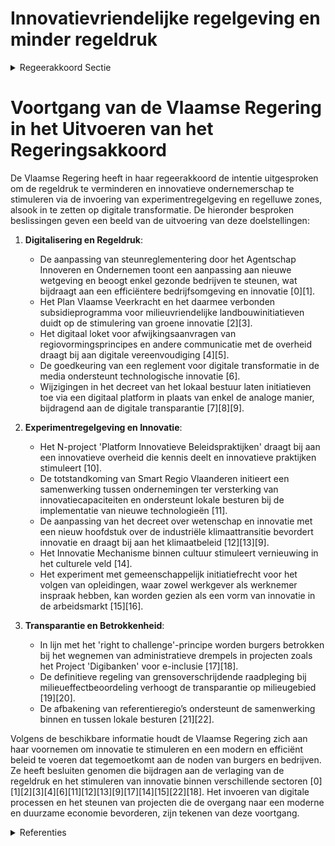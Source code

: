 # Innovatievriendelijke regelgeving en minder regeldruk

<details>
        <summary>Regeerakkoord Sectie </summary>
        <p>4.2.1 Innovatievriendelijke regelgeving en minder regeldruk De Vlaamse regering wil de regeldruk voor burgers, bedrijven en verenigingen stelsel-matig verlagen door ze minder dwingend en detaillistisch te maken. De Vlaamse regering stimuleert onderne-merschap en innovatie. We gebruiken volop de experimentregelgeving en regelluwe zones die we in het bestuursdecreet hebben geïntroduceerd. We verzekeren de betrok-kenheid van de direct betrokken actoren bij de vormgeving, uitvoering en evaluatie van een experimentregelgeving of een regelluwe zone. Op deze manier testen en implemen-teren we ook sneller innovatieve toepas-singen, naast open normen en doelregelge-ving. De burger en de ondernemer hebben het recht om zelf met beleidsalternatieven te komen: dit is het “right to challen-ge”-principe. Door middel van ‘nudging’ verhogen we de effectiviteit van het beleid en zorgen we voor een efficiëntere communicatie. We schaffen administratieve lasten af. We werken van onderuit, “bottom-up”, en in samenwerking met de lokale besturen aan administratieve vereenvoudiging en vragen de input van burgers, bedrijven en vereni-gingen om administratieve drempels en onnodige wettelijke verplichtingen weg te werken. De Vlaamse regering werkt verder aan transparante en digitale besluitvorming vanaf de agendabepaling tot en met de evaluatie van de Vlaamse regelgeving. </p>
        </details> 

# Voortgang van de Vlaamse Regering in het Uitvoeren van het Regeringsakkoord

De Vlaamse Regering heeft in haar regeerakkoord de intentie uitgesproken om de regeldruk te verminderen en innovatieve ondernemerschap te stimuleren via de invoering van experimentregelgeving en regelluwe zones, alsook in te zetten op digitale transformatie. De hieronder besproken beslissingen geven een beeld van de uitvoering van deze doelstellingen:

1. **Digitalisering en Regeldruk**:
   - De aanpassing van steunreglementering door het Agentschap Innoveren en Ondernemen toont een aanpassing aan nieuwe wetgeving en beoogt enkel gezonde bedrijven te steunen, wat bijdraagt aan een efficiëntere bedrijfsomgeving en innovatie \[0\]\[1\].
   - Het Plan Vlaamse Veerkracht en het daarmee verbonden subsidieprogramma voor milieuvriendelijke landbouwinitiatieven duidt op de stimulering van groene innovatie \[2\]\[3\].
   - Het digitaal loket voor afwijkingsaanvragen van regiovormingsprincipes en andere communicatie met de overheid draagt bij aan digitale vereenvoudiging \[4\]\[5\].
   - De goedkeuring van een reglement voor digitale transformatie in de media ondersteunt technologische innovatie \[6\].
   - Wijzigingen in het decreet van het lokaal bestuur laten initiatieven toe via een digitaal platform in plaats van enkel de analoge manier, bijdragend aan de digitale transparantie \[7\]\[8\]\[9\].

2. **Experimentregelgeving en Innovatie**:
   - Het N-project 'Platform Innovatieve Beleidspraktijken' draagt bij aan een innovatieve overheid die kennis deelt en innovatieve praktijken stimuleert \[10\].
   - De totstandkoming van Smart Regio Vlaanderen initieert een samenwerking tussen ondernemingen ter versterking van innovatiecapaciteiten en ondersteunt lokale besturen bij de implementatie van nieuwe technologieën \[11\].
   - De aanpassing van het decreet over wetenschap en innovatie met een nieuw hoofdstuk over de industriële klimaattransitie bevordert innovatie en draagt bij aan het klimaatbeleid \[12\]\[13\]\[9\].
   - Het Innovatie Mechanisme binnen cultuur stimuleert vernieuwing in het culturele veld \[14\].
   - Het experiment met gemeenschappelijk initiatiefrecht voor het volgen van opleidingen, waar zowel werkgever als werknemer inspraak hebben, kan worden gezien als een vorm van innovatie in de arbeidsmarkt \[15\]\[16\].

3. **Transparantie en Betrokkenheid**:
   - In lijn met het 'right to challenge'-principe worden burgers betrokken bij het wegnemen van administratieve drempels in projecten zoals het Project 'Digibanken' voor e-inclusie \[17\]\[18\].
   - De definitieve regeling van grensoverschrijdende raadpleging bij milieueffectbeoordeling verhoogt de transparantie op milieugebied \[19\]\[20\].
   - De afbakening van referentieregio’s ondersteunt de samenwerking binnen en tussen lokale besturen \[21\]\[22\].

Volgens de beschikbare informatie houdt de Vlaamse Regering zich aan haar voornemen om innovatie te stimuleren en een modern en efficiënt beleid te voeren dat tegemoetkomt aan de noden van burgers en bedrijven. Ze heeft besluiten genomen die bijdragen aan de verlaging van de regeldruk en het stimuleren van innovatie binnen verschillende sectoren \[0\]\[1\]\[2\]\[3\]\[4\]\[6\]\[11\]\[12\]\[13\]\[9\]\[17\]\[14\]\[15\]\[22\]\[18\]. Het invoeren van digitale processen en het steunen van projecten die de overgang naar een moderne en duurzame economie bevorderen, zijn tekenen van deze voortgang.

<details>
        <summary> Referenties</summary>
        **[\[0\]](https://beslissingenvlaamseregering.vlaanderen.be/?search=Aanpassing%20steunreglementering%20Agentschap%20Innoveren%20en%20Ondernemen%20%28VLAIO%29&dateOption=select&startDate=2021-01-08T09%3A00%3A00Z&endDate=2021-01-08T09%3A00%3A00Z)** : **(2021-01-08)** Aanpassing steunreglementering Agentschap Innoveren en Ondernemen (VLAIO) 

**[\[1\]](https://beslissingenvlaamseregering.vlaanderen.be/?search=Aanpassing%20steunreglementering%20VLAIO&dateOption=select&startDate=2021-02-26T09%3A00%3A00Z&endDate=2021-02-26T09%3A00%3A00Z)** : **(2021-02-26)** Aanpassing steunreglementering VLAIO 

**[\[2\]](https://beslissingenvlaamseregering.vlaanderen.be/?search=Plan%20Vlaamse%20Veerkracht%3A%20subsidieregels%20voor%20de%20uitvoering%20van%20maatregelen%20met%20een%20gunstig%20effect%20op%20milieu%2C%20klimaat%20of%20biodiversiteit&dateOption=select&startDate=2021-07-16T06%3A00%3A00Z&endDate=2021-07-16T06%3A00%3A00Z)** : **(2021-07-16)** Plan Vlaamse Veerkracht: subsidieregels voor de uitvoering van maatregelen met een gunstig effect op milieu, klimaat of biodiversiteit 

**[\[3\]](https://beslissingenvlaamseregering.vlaanderen.be/?search=Plan%20Vlaamse%20Veerkracht%3A%20subsidieregels%20voor%20de%20uitvoering%20van%20maatregelen%20met%20een%20gunstig%20effect%20op%20milieu%2C%20klimaat%20of%20biodiversiteit&dateOption=select&startDate=2021-09-10T08%3A00%3A00Z&endDate=2021-09-10T08%3A00%3A00Z)** : **(2021-09-10)** Plan Vlaamse Veerkracht: subsidieregels voor de uitvoering van maatregelen met een gunstig effect op milieu, klimaat of biodiversiteit 

**[\[4\]](https://beslissingenvlaamseregering.vlaanderen.be/?search=Afwijkingsaanvragen%20principes%20regiovorming%20via%20digitaal%20loket&dateOption=select&startDate=2023-03-24T09%3A00%3A00Z&endDate=2023-03-24T09%3A00%3A00Z)** : **(2023-03-24)** Afwijkingsaanvragen principes regiovorming via digitaal loket 

**[\[5\]](https://beslissingenvlaamseregering.vlaanderen.be/?search=Afwijkingsaanvragen%20principes%20regiovorming%20via%20digitaal%20loket&dateOption=select&startDate=2023-02-10T09%3A00%3A00Z&endDate=2023-02-10T09%3A00%3A00Z)** : **(2023-02-10)** Afwijkingsaanvragen principes regiovorming via digitaal loket 

**[\[6\]](https://beslissingenvlaamseregering.vlaanderen.be/?search=Goedkeuring%20reglement%20%27Projectoproep%20digitale%20transformatie%27&dateOption=select&startDate=2022-06-03T08%3A00%3A00Z&endDate=2022-06-03T08%3A00%3A00Z)** : **(2022-06-03)** Goedkeuring reglement 'Projectoproep digitale transformatie' 

**[\[7\]](https://beslissingenvlaamseregering.vlaanderen.be/?search=Wijziging%20decreet%20lokaal%20bestuur%3A%20optimalisatie%20regelingen%20rond%20verzelfstandigings-%20en%20samenwerkingsvormen%20en%20inhoudelijke%20verbeteringen%20wat%20betreft%20de%20organisatie%20en%20werking&dateOption=select&startDate=2022-10-07T08%3A00%3A00Z&endDate=2022-10-07T08%3A00%3A00Z)** : **(2022-10-07)** Wijziging decreet lokaal bestuur: optimalisatie regelingen rond verzelfstandigings- en samenwerkingsvormen en inhoudelijke verbeteringen wat betreft de organisatie en werking 

**[\[8\]](https://beslissingenvlaamseregering.vlaanderen.be/?search=Wijziging%20decreet%20lokaal%20bestuur%3A%20optimalisatie%20regelingen%20rond%20verzelfstandigings-%20en%20samenwerkingsvormen%20en%20inhoudelijke%20verbeteringen%20wat%20betreft%20de%20organisatie%20en%20werking&dateOption=select&startDate=2022-07-08T08%3A00%3A00Z&endDate=2022-07-08T08%3A00%3A00Z)** : **(2022-07-08)** Wijziging decreet lokaal bestuur: optimalisatie regelingen rond verzelfstandigings- en samenwerkingsvormen en inhoudelijke verbeteringen wat betreft de organisatie en werking 

**[\[9\]](https://beslissingenvlaamseregering.vlaanderen.be/?search=Wijziging%20decreet%20over%20de%20organisatie%20en%20financiering%20van%20het%20wetenschaps-%20en%20innovatiebeleid&dateOption=select&startDate=2022-01-21T09%3A00%3A00Z&endDate=2022-01-21T09%3A00%3A00Z)** : **(2022-01-21)** Wijziging decreet over de organisatie en financiering van het wetenschaps- en innovatiebeleid 

**[\[10\]](https://beslissingenvlaamseregering.vlaanderen.be/?search=N-project%20%27Platform%20Innovatieve%20Beleidspraktijken%27&dateOption=select&startDate=2020-07-17T08%3A00%3A00Z&endDate=2020-07-17T08%3A00%3A00Z)** : **(2020-07-17)** N-project 'Platform Innovatieve Beleidspraktijken' 

**[\[11\]](https://beslissingenvlaamseregering.vlaanderen.be/?search=Plan%20Vlaamse%20Veerkracht%3A%20Uitbouw%20Slimme%20Regio%20Vlaanderen%20door%20samenbrengen%20innovatiecapaciteit%20ondernemingen%20en%20stimuleren%20implementatie%20en%20kennisopbouw%20bij%20lokale%20besturen&dateOption=select&startDate=2021-06-04T08%3A00%3A00Z&endDate=2021-06-04T08%3A00%3A00Z)** : **(2021-06-04)** Plan Vlaamse Veerkracht: Uitbouw Slimme Regio Vlaanderen door samenbrengen innovatiecapaciteit ondernemingen en stimuleren implementatie en kennisopbouw bij lokale besturen 

**[\[12\]](https://beslissingenvlaamseregering.vlaanderen.be/?search=Wijziging%20decreet%20over%20de%20organisatie%20en%20financiering%20van%20het%20wetenschaps-%20en%20innovatiebeleid&dateOption=select&startDate=2021-07-16T06%3A00%3A00Z&endDate=2021-07-16T06%3A00%3A00Z)** : **(2021-07-16)** Wijziging decreet over de organisatie en financiering van het wetenschaps- en innovatiebeleid 

**[\[13\]](https://beslissingenvlaamseregering.vlaanderen.be/?search=Wijziging%20decreet%20over%20de%20organisatie%20en%20financiering%20van%20het%20wetenschaps-%20en%20innovatiebeleid&dateOption=select&startDate=2021-10-22T08%3A00%3A00Z&endDate=2021-10-22T08%3A00%3A00Z)** : **(2021-10-22)** Wijziging decreet over de organisatie en financiering van het wetenschaps- en innovatiebeleid 

**[\[14\]](https://beslissingenvlaamseregering.vlaanderen.be/?search=Experimenteel%20Reglement%20Innovatie%20Mechanisme%20binnen%20projecten%20Taskforce%20Cultuur&dateOption=select&startDate=2021-07-16T06%3A00%3A00Z&endDate=2021-07-16T06%3A00%3A00Z)** : **(2021-07-16)** Experimenteel Reglement Innovatie Mechanisme binnen projecten Taskforce Cultuur 

**[\[15\]](https://beslissingenvlaamseregering.vlaanderen.be/?search=Plan%20Vlaamse%20Veerkracht%3A%20tijdelijk%20experiment%20gemeenschappelijk%20initiatiefrecht%20Vlaams%20opleidingsverlof&dateOption=select&startDate=2021-06-18T08%3A00%3A00Z&endDate=2021-06-18T08%3A00%3A00Z)** : **(2021-06-18)** Plan Vlaamse Veerkracht: tijdelijk experiment gemeenschappelijk initiatiefrecht Vlaams opleidingsverlof 

**[\[16\]](https://beslissingenvlaamseregering.vlaanderen.be/?search=Plan%20Vlaamse%20Veerkracht%3A%20tijdelijk%20experiment%20gemeenschappelijk%20initiatiefrecht%20Vlaams%20opleidingsverlof&dateOption=select&startDate=2021-03-26T09%3A00%3A00Z&endDate=2021-03-26T09%3A00%3A00Z)** : **(2021-03-26)** Plan Vlaamse Veerkracht: tijdelijk experiment gemeenschappelijk initiatiefrecht Vlaams opleidingsverlof 

**[\[17\]](https://beslissingenvlaamseregering.vlaanderen.be/?search=Plan%20Vlaamse%20Veerkracht%3A%20regels%20toekenning%20projectfinanciering%20digibanken&dateOption=select&startDate=2021-06-25T08%3A00%3A00Z&endDate=2021-06-25T08%3A00%3A00Z)** : **(2021-06-25)** Plan Vlaamse Veerkracht: regels toekenning projectfinanciering digibanken 

**[\[18\]](https://beslissingenvlaamseregering.vlaanderen.be/?search=Plan%20Vlaamse%20Veerkracht%3A%20regels%20toekenning%20projectfinanciering%20digibanken&dateOption=select&startDate=2021-12-17T09%3A00%3A00Z&endDate=2021-12-17T09%3A00%3A00Z)** : **(2021-12-17)** Plan Vlaamse Veerkracht: regels toekenning projectfinanciering digibanken 

**[\[19\]](https://beslissingenvlaamseregering.vlaanderen.be/?search=Regeling%20grensoverschrijdende%20raadpleging%20milieueffectbeoordeling%20projecten%20andere%20landen%20of%20gewesten&dateOption=select&startDate=2023-03-31T08%3A00%3A00Z&endDate=2023-03-31T08%3A00%3A00Z)** : **(2023-03-31)** Regeling grensoverschrijdende raadpleging milieueffectbeoordeling projecten andere landen of gewesten 

**[\[20\]](https://beslissingenvlaamseregering.vlaanderen.be/?search=Regeling%20grensoverschrijdende%20raadpleging%20milieueffectbeoordeling%20projecten%20andere%20landen%20of%20gewesten&dateOption=select&startDate=2023-05-05T08%3A00%3A00Z&endDate=2023-05-05T08%3A00%3A00Z)** : **(2023-05-05)** Regeling grensoverschrijdende raadpleging milieueffectbeoordeling projecten andere landen of gewesten 

**[\[21\]](https://beslissingenvlaamseregering.vlaanderen.be/?search=Regiovorming%3A%20afbakening%20referentieregio%E2%80%99s%20en%20vervolgtraject&dateOption=select&startDate=2021-03-12T09%3A00%3A00Z&endDate=2021-03-12T09%3A00%3A00Z)** : **(2021-03-12)** Regiovorming: afbakening referentieregio’s en vervolgtraject 

**[\[22\]](https://beslissingenvlaamseregering.vlaanderen.be/?search=Regiovorming%20met%20intergemeentelijke%20en%20bovenlokale%20samenwerking&dateOption=select&startDate=2020-10-09T08%3A00%3A00Z&endDate=2020-10-09T08%3A00%3A00Z)** : **(2020-10-09)** Regiovorming met intergemeentelijke en bovenlokale samenwerking 
        </details> 

